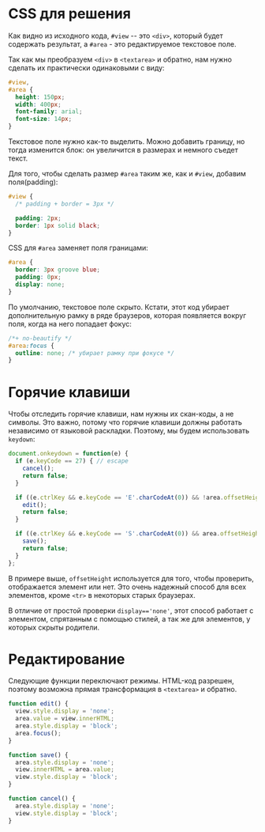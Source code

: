 # CSS для решения

Как видно из исходного кода, `#view` -- это `<div>`, который будет содержать результат, а `#area` - это редактируемое текстовое поле.

Так как мы преобразуем `<div>` в `<textarea>` и обратно, нам нужно сделать их практически одинаковыми с виду:

```css
#view,
#area {
  height: 150px;
  width: 400px;
  font-family: arial;
  font-size: 14px;
}
```

Текстовое поле нужно как-то выделить. Можно добавить границу, но тогда изменится блок: он увеличится в размерах и немного съедет текст.

Для того, чтобы сделать размер `#area` таким же, как и `#view`, добавим поля(padding):

```css
#view {
  /* padding + border = 3px */

  padding: 2px;
  border: 1px solid black;
}
```

CSS для `#area` заменяет поля границами:

```css
#area {
  border: 3px groove blue;
  padding: 0px;
  display: none;
}
```

По умолчанию, текстовое поле скрыто. Кстати, этот код убирает дополнительную рамку в ряде браузеров, которая появляется вокруг поля, когда на него попадает фокус:

```css
/*+ no-beautify */
#area:focus {
  outline: none; /* убирает рамку при фокусе */
}
```

# Горячие клавиши

Чтобы отследить горячие клавиши, нам нужны их скан-коды, а не символы. Это важно, потому что горячие клавиши должны работать независимо от языковой раскладки. Поэтому, мы будем использовать <code>keydown</code>:

```js
document.onkeydown = function(e) {
  if (e.keyCode == 27) { // escape
    cancel();
    return false;
  }

  if ((e.ctrlKey && e.keyCode == 'E'.charCodeAt(0)) && !area.offsetHeight) {
    edit();
    return false;
  }

  if ((e.ctrlKey && e.keyCode == 'S'.charCodeAt(0)) && area.offsetHeight) {
    save();
    return false;
  }
};
```

В примере выше, `offsetHeight` используется для того, чтобы проверить, отображается элемент или нет. Это очень надежный способ для всех элементов, кроме `<tr>` в некоторых старых браузерах.

В отличие от простой проверки `display=='none'`, этот способ работает с элементом, спрятанным с помощью стилей, а так же для элементов, у которых скрыты родители.

# Редактирование

Следующие функции переключают режимы. HTML-код разрешен, поэтому возможна прямая трансформация в `<textarea>` и обратно.

```js
function edit() {
  view.style.display = 'none';
  area.value = view.innerHTML;
  area.style.display = 'block';
  area.focus();
}

function save() {
  area.style.display = 'none';
  view.innerHTML = area.value;
  view.style.display = 'block';
}

function cancel() {
  area.style.display = 'none';
  view.style.display = 'block';
}
```

